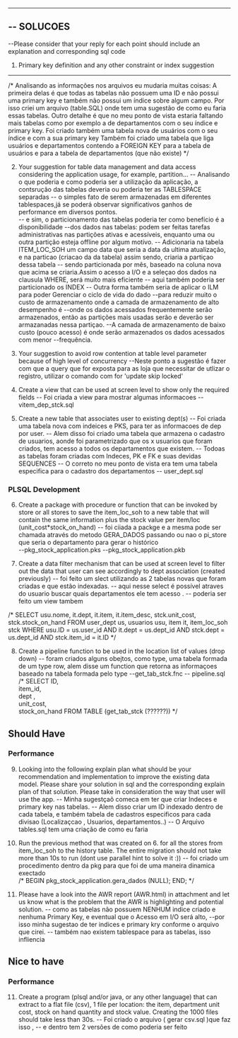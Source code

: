 ----------------------
-- SOLUCOES
----------------------
--Please consider that your reply for each point should include an explanation and corresponding sql code

1. Primary key definition and any other constraint or index suggestion
----------------------
/* Analisando as informações nos arquivos eu mudaria muitas coisas:
A primeira delas é que todas as tabelas não possuem uma ID e não possui uma primary key e também não possui um índice sobre algum campo.
Por isso criei um arquivo (table.SQL) onde tem uma sugestão de como eu faria essas tabelas.
Outro detalhe é que no meu ponto de vista estaria faltando mais tabelas como por exemplo a de departamentos com o seu índice e primary key.
Foi criado também uma tabela nova de usuários com o seu índice e com a sua primary key
Também foi criado uma tabela que liga usuários e departamentos contendo a FOREIGN KEY para a tabela de usuários e para a tabela de departamentos (que não existe)
*/

2. Your suggestion for table data management and data access considering the application usage, 
   for example, partition...
-- Analisando o que poderia e como poderia ser a utilização da aplicação, a contsrução das tabelas deveria ou poderia ter as TABLESPACE separadas 
-- o simples fato de serem armazenadas em diferentes tablespaces,já se poderá observar significativos ganhos de performance em diversos pontos.  
-- e sim, o particionamento das tabelas poderia ter como  benefício é a disponibilidade 
--dos dados nas tabelas: podem ser feitas tarefas administrativas nas partições ativas e acessíveis, enquanto uma ou outra partição esteja offline por algum motivo.
-- Adicionaria na tabela ITEM_LOC_SOH  um campo data que seria a data da ultima atualização, e na particao (criacao da da tabela) assim sendo, criaria a partiçao dessa tabela
-- sendo particionada por mês, baseado na coluna nova que acima se criaria.Assim o acesso a I/O e a seleçao dos dados na clausula WHERE, será muito mais eficiente 
-- aqui também poderia ser particionado os INDEX
-- Outra forma também seria de aplicar o ILM  para poder Gerenciar o ciclo de vida do dado
--para reduzir muito o custo de armazenamento  onde a camada de armazenamento de alto desempenho é
--onde os dados acessados frequentemente serão armazenados, então as partições mais usadas serão e deverão ser armazanadas nessa partiçao.
--A camada de armazenamento de baixo custo (pouco acesso) é onde serão armazenados os dados acessados com menor 
--frequência.   


3. Your suggestion to avoid row contention at table level parameter because of high level of concurrency
--Neste ponto a sugestão é fazer com que a query que for exposta para as loja que necessitar de utlizar o registro, utilizar o comando com for 'update skip locked'

4. Create a view that can be used at screen level to show only the required fields
-- Foi criada a view para mostrar algumas informacoes 
-- vitem_dep_stck.sql 


5. Create a new table that associates user to existing dept(s)
-- Foi criada uma tabela nova com indeices e PKS, para ter as informacoes de dep por user.
-- Alem disso foi criado uma tabela que armazena o cadastro de usuarios, aonde foi parametrizado que os x usuarios que foram criados, tem acesso a todos os departamentos que existem.
-- Todoas as tabelas foram criadas com Indeces, PK e FK e suas devidas SEQUENCES 
-- O correto no meu ponto de vista era tem uma tabela especifica para o cadastro dos departamentos 
-- user_dept.sql 


### PLSQL Development
6. Create a package with procedure or function that can be invoked by store or all stores to save the item_loc_soh to a new table 
that will contain the same information plus the stock value per item/loc (unit_cost*stock_on_hand)
-- foi ciiada a packge e a mesma pode ser chamada através do metodo  GERA_DADOS passando ou nao o pi_store que seria o departamento para gerar o histórico  
--pkg_stock_application.pks
--pkg_stock_application.pkb

7. Create a data filter mechanism that can be used at screen level to filter out the data that 
user can see accordingly to dept association (created previously)
-- foi feito um slect utilizando as 2 tabelas novas que foram criadas e que estão indexadas.
-- aqui nesse select é possível atraves do usuario buscar quais departamentos ele tem acesso .
-- poderia ser feito um view tambem

/*
SELECT usu.nome,
       it.dept,
       it.item,
       it.item_desc,
       stck.unit_cost,
       stck.stock_on_hand
FROM   user_dept us,
       usuarios usu,
       item it,
       item_loc_soh stck
WHERE  usu.ID = us.user_id
AND    it.dept = us.dept_id
AND    stck.dept = us.dept_id
AND    stck.item_id = it.ID
*/


8. Create a pipeline function to be used in the location list of values (drop down)
-- foram criados alguns obejtos, como type, uma tabela formada de um type row, alem disse um function que retorna as informaçoes baseado na tabela formada pelo type 
--get_tab_stck.fnc
-- pipeline.sql
/*
SELECT  ID,              
        item_id,                       
        dept    ,      
        unit_cost,     
        stock_on_hand 
      FROM     TABLE (get_tab_stck (??????))
*/


## Should Have
### Performance
9. Looking into the following explain plan what should be your recommendation and implementation to improve 
the existing data model. 
Please share your solution in sql and the corresponding explain plan of that solution. 
Please take in consideration the way that user will use the app.
-- Minha sugestçaõ comeca em ter que criar Indeces e primary key nas tabelas.
-- Alem disso criar um ID indexado dentro de cada tabela, e também tabela de cadastros especificos para cada divisao (Localizaçcao , Usuarios, departamentos..)
-- O Arquivo tables.sql tem uma criação de como eu faria 


10. Run the previous method that was created on 6. for all the stores from item_loc_soh to the history table. 
The entire migration should not take more than 10s to run (dont use parallel hint to solve it :)) 
 -- foi criado um procedimento dentro da pkg para que foi de uma maneira dinamica exectado   
/*
BEGIN
   pkg_stock_application.gera_dados (NULL);
END;
*/ 
 
11. Please have a look into the AWR report (AWR.html) in attachment 
and let us know what is the problem that the AWR is highlighting and potential solution.
-- como as tabelas não possuem NENHUM indice criado e nenhuma Primary Key, e eventual que o Acesso em I/O será alto,
--por isso minha sugestao de ter indices e primary kry conforme o arquivo que cirei.
-- também nao existem tablespace para as tabelas, isso infliencia


## Nice to have
### Performance
11. Create a program (plsql and/or java, or any other language) that can extract to a flat file (csv), 
1 file per location: the item, department unit cost, stock on hand quantity and stock value.
Creating the 1000 files should take less than 30s.
-- Foi criado o arquivo ( gerar csv.sql )que faz isso  , 
-- e dentro tem 2 versões de como poderia ser feito 
